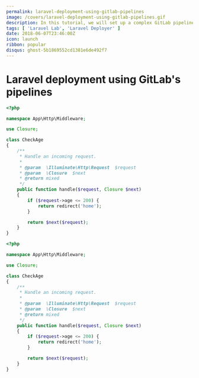 ```yaml
---
permalink: laravel-deployment-using-gitlab-pipelines
image: /covers/laravel-deployment-using-gitlab-pipelines.gif
description: In this tutorial, we will set up a complex GitLab pipeline that builds our application, tests it and deploys it using Laravel Deployer.
tags: [ 'Laravel Lab', 'Laravel Deployer' ]
date: 2018-06-07T23:46:00Z
icon: launch
ribbon: popular
disqus: ghost-5b1869552cd1381e6de492f7
---
```


# Laravel deployment using GitLab's pipelines



<StickySection first="
                              Lorem ipsum dolor sit amet, consectetur adipiscing elit. Vestibulum luctus,
                               nulla eget condimentum scelerisque, ipsum magna varius erat, ut posuere purus tellus vel ante. 
                               Duis rhoncus interdum molestie. Fusce semper ex ut tortor ultricies, ac imperdiet metus ornare. 
                               Donec interdum iaculis justo ac rhoncus. Integer convallis pharetra urna, vehicula eleifend magna 
                               vehicula vel. pellentesque turpis. Integer nulla sapien, ultricies vitae leo dignissim, 
                               condimentum bibendum felis."
                             second="
                             Lorem ipsum dolor sit amet, consectetur adipiscing elit. Vestibulum luctus,
                              nulla egetc rhoncus. Integer convallis pharetra urna, vehicula eleifend magna 
                              vehicula vel. Duis in pellentesque turpis. Integer nulla sapien, ultricies vitae leo dignissim, 
                              condimentum bibendum felis."
                              third="
                                             Lorem ipsum dolor sit amet, consectetur adipiscing elit. Vestibulum luctus,
                                              nulla eget condimentum scelerisque, ipsum magna varius erat, ut posuere purus tellus vel ante. 
                                              Duis rhoncus interdum molestie. Fusce semper ex ut tortor ultricies, ac imperdiet metus ornare. 
                                              Donec interdun pellentesque turpis. Integer nulla sapien, ultricies vitae leo dignissim, 
                                              condimentum bibendum felis."
                                            fourth="
                                            Lorem ipsum dolor sit amet, consectetur adipiscing elit. Vestibulum luctus,
                                             nulla eget condimentum scelerisque, ipsum magna varius erat, ut posuere purus tellus vel ante. 
                                             Duis rhons in pellentesque turpis. Integer nulla sapien, ultricies vitae leo dignissim, 
                                             condimentum bibendum felis."
                >

```php {4,5,6,7}
<?php

namespace App\Http\Middleware;

use Closure;

class CheckAge
{
    /**
     * Handle an incoming request.
     *
     * @param  \Illuminate\Http\Request  $request
     * @param  \Closure  $next
     * @return mixed
     */
    public function handle($request, Closure $next)
    {
        if ($request->age <= 200) {
            return redirect('home');
        }

        return $next($request);
    }
}
```

</StickySection>

<StickySection first="Lorem ipsum dolor sit amet, consectetur adipiscing elit. Vestibulum luctus, nulla eget condimentum scelerisque, ipsum magna varius erat, ut posuere purus tellus vel ante. Duis rhoncus interdum molestie. Fusce semper ex ut tortor ultricies, ac imperdiet metus ornare. Donec interdum iaculis justo ac rhoncus. Integer convallis pharetra urna, vehicula eleifend magna vehicula vel. Duis in pellentesque turpis. Integer nulla sapien, ultricies vitae leo dignissim, condimentum bibendum felis. Phasellus malesuada lobortis bibendum. Praesent vulputate nisi vel facilisis rutrum. Integer rhoncus ultricies posuere. Vestibulum nibh odio, eleifend in tellus id, placerat rutrum nunc. Pellentesque quis malesuada leo. Pellentesque urna augue, suscipit eu ipsum sed, hendrerit laoreet dui. Nulla ultricies eros id ultrices venenatis. Praesent ullamcorper risus vitae tellus dapibus imperdiet. Proin velit metus, pellentesque eu pharetra nec, volutpat a risus. Maecenas tristique pulvinar elit et lacinia. Donec imperdiet lacus ac dapibus ullamcorper. Donec sed faucibus justo. Etiam tincidunt, felis at pretium elementum, neque tortor laoreet ipsum, et placerat ante nibh sit amet libero. Curabitur consequat malesuada nulla id cursus. Aenean finibus nisl ornare metus aliquam, in posuere leo mollis. Ut ac placerat sapien.Suspendisse sollicitudin maximus placerat. Aliquam eget metus non diam interdum elementum. Etiam fringilla mattis euismod. In egestas finibus rhoncus. Duis enim arcu, varius non ante ac, porta commodo felis. Curabitur aliquam interdum lectus sed sagittis. Curabitur a elit bibendum, facilisis arcu id, tincidunt tortor. Maecenas lacinia auctor ante nec viverra. Nullam mollis ligula eu pretium aliquam. Pellentesque et nisl porttitor, facilisis arcu sed, mattis justo. Nulla facilisi. Ut vestibulum odio vitae erat consequat bibendum. Proin sodales odio ligula. Fusce imperdiet, urna id egestas condimentum, purus quam placerat massa, ut fermentum eros libero porttitor dolor.Nulla pulvinar gravida efficitur. Praesent consectetur elit vel tortor suscipit, tristique pretium nulla iaculis. Phasellus imperdiet ligula nec ex scelerisque, in bibendum neque tristique. Cras erat elit, dignissim eu risus in, finibus suscipit elit. Praesent tincidunt est diam, sed lobortis elit blandit et. Nam nec euismod mauris. Nunc non ultricies enim, nec condimentum tellus. Nulla ut efficitur lectus. Vestibulum viverra sem et volutpat porta. Sed tincidunt erat sit amet lorem mattis ullamcorper. Sed mattis blandit massa, at tincidunt tortor viverra in. Aenean mi erat, elementum id metus sed, blandit efficitur nisl. Proin nec erat pharetra, convallis lorem eget, venenatis tellus. Vestibulum placerat ultrices sodales. Vestibulum euismod in mi at pharetra. Sed auctor elementum mollis. Proin libero mauris, feugiat a libero et, lobortis cursus nunc. ">

```php
<?php

namespace App\Http\Middleware;

use Closure;

class CheckAge
{
    /**
     * Handle an incoming request.
     *
     * @param  \Illuminate\Http\Request  $request
     * @param  \Closure  $next
     * @return mixed
     */
    public function handle($request, Closure $next)
    {
        if ($request->age <= 200) {
            return redirect('home');
        }

        return $next($request);
    }
}
```

</StickySection>